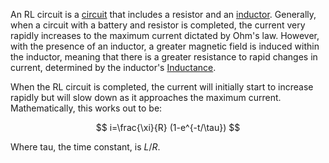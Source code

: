 An RL circuit is a [circuit](Circuits.md) that includes a resistor and an [inductor](Inductors.md). Generally, when a circuit with a battery and resistor is completed, the current very rapidly increases to the maximum current dictated by Ohm's law. However, with the presence of an inductor, a greater magnetic field is induced within the inductor, meaning that there is a greater resistance to rapid changes in current, determined by the inductor's [Inductance](inductance.md).

When the RL circuit is completed, the current will initially start to increase rapidly but will slow down as it approaches the maximum current. Mathematically, this works out to be:

$$
i=\frac{\xi}{R} (1-e^{-t/\tau})
$$

Where tau, the time constant, is $L/R$. 